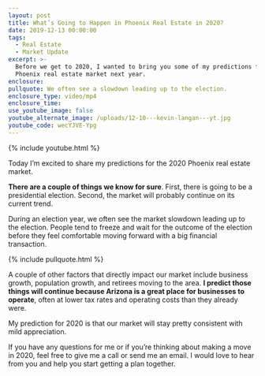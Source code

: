 ```yaml
---
layout: post
title: What’s Going to Happen in Phoenix Real Estate in 2020?
date: 2019-12-13 00:00:00
tags:
  - Real Estate
  - Market Update
excerpt: >-
  Before we get to 2020, I wanted to bring you some of my predictions for the
  Phoenix real estate market next year.
enclosure:
pullquote: We often see a slowdown leading up to the election.
enclosure_type: video/mp4
enclosure_time:
use_youtube_image: false
youtube_alternate_image: /uploads/12-10---kevin-langan---yt.jpg
youtube_code: wecYJVE-Ypg
---
```


{% include youtube.html %}

Today I’m excited to share my predictions for the 2020 Phoenix real estate market.

**There are a couple of things we know for sure**. First, there is going to be a presidential election. Second, the market will probably continue on its current trend.

During an election year, we often see the market slowdown leading up to the election. People tend to freeze and wait for the outcome of the election before they feel comfortable moving forward with a big financial transaction.

{% include pullquote.html %}

A couple of other factors that directly impact our market include business growth, population growth, and retirees moving to the area. **I predict those things will continue because Arizona is a great place for businesses to operate**, often at lower tax rates and operating costs than they already were.

My prediction for 2020 is that our market will stay pretty consistent with mild appreciation.

If you have any questions for me or if you’re thinking about making a move in 2020, feel free to give me a call or send me an email. I would love to hear from you and help you start getting a plan together.